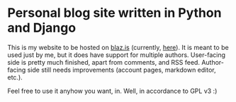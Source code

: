 # Personal blog site written in Python and Django

This is my website to be hosted on [blaz.is](https://blaz.is) (currently, [here](https://h33p.pythonanywhere.com/)). It is meant to be used just by me, but it does have support for multiple authors. User-facing side is pretty much finished, apart from comments, and RSS feed. Author-facing side still needs improvements (account pages, markdown editor, etc.).

Feel free to use it anyhow you want, in. Well, in accordance to GPL v3 :)
